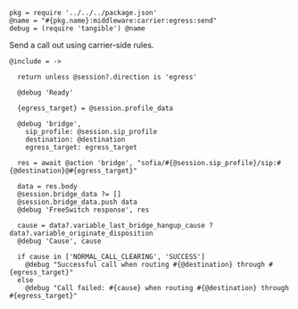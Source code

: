     pkg = require '../../../package.json'
    @name = "#{pkg.name}:middleware:carrier:egress:send"
    debug = (require 'tangible') @name

Send a call out using carrier-side rules.

    @include = ->

      return unless @session?.direction is 'egress'

      @debug 'Ready'

      {egress_target} = @session.profile_data

      @debug 'bridge',
        sip_profile: @session.sip_profile
        destination: @destination
        egress_target: egress_target

      res = await @action 'bridge', "sofia/#{@session.sip_profile}/sip:#{@destination}@#{egress_target}"

      data = res.body
      @session.bridge_data ?= []
      @session.bridge_data.push data
      @debug 'FreeSwitch response', res

      cause = data?.variable_last_bridge_hangup_cause ? data?.variable_originate_disposition
      @debug 'Cause', cause

      if cause in ['NORMAL_CALL_CLEARING', 'SUCCESS']
        @debug "Successful call when routing #{@destination} through #{egress_target}"
      else
        @debug "Call failed: #{cause} when routing #{@destination} through #{egress_target}"

